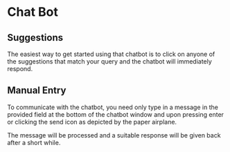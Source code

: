 # Chat Bot

## Suggestions

The easiest way to get started using that chatbot is to click on anyone of the suggestions that match your query and the chatbot will immediately respond.

## Manual Entry

To communicate with the chatbot, you need only type in a message in the provided field at the bottom of the chatbot window and upon pressing enter or clicking the send icon as depicted by the paper airplane.

The message will be processed and a suitable response will be given back after a short while.
